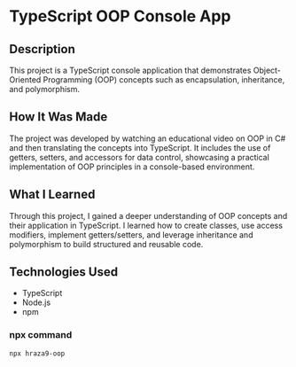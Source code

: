# TypeScript OOP Console App

## Description

This project is a TypeScript console application that demonstrates Object-Oriented Programming (OOP) concepts such as encapsulation, inheritance, and polymorphism.

## How It Was Made

The project was developed by watching an educational video on OOP in C# and then translating the concepts into TypeScript. It includes the use of getters, setters, and accessors for data control, showcasing a practical implementation of OOP principles in a console-based environment.

## What I Learned

Through this project, I gained a deeper understanding of OOP concepts and their application in TypeScript. I learned how to create classes, use access modifiers, implement getters/setters, and leverage inheritance and polymorphism to build structured and reusable code.

## Technologies Used

- TypeScript
- Node.js
- npm

### npx command
``` bash
npx hraza9-oop
